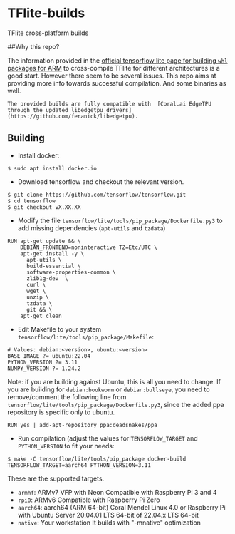# TFlite-builds

TFlite cross-platform builds

##Why this repo?

The information provided in the [official tensorflow lite page for building `whl` packages for ARM](https://www.tensorflow.org/lite/guide/build_cmake_pip) to cross-compile TFlite for different architectures is a good start. However there seem to be several issues. This repo aims at providing more info towards successful compilation. And some binaries as well. 

    The provided builds are fully compatible with  [Coral.ai EdgeTPU through the updated libedgetpu drivers](https://github.com/feranick/libedgetpu).

## Building

- Install docker:

```
$ sudo apt install docker.io
```
- Download tensorflow and checkout the relevant version.

```
$ git clone https://github.com/tensorflow/tensorflow.git
$ cd tensorflow
$ git checkout vX.XX.XX
```

- Modify the file `tensorflow/lite/tools/pip_package/Dockerfile.py3` to add missing dependencies (`apt-utils` and `tzdata`)

```
RUN apt-get update && \
    DEBIAN_FRONTEND=noninteractive TZ=Etc/UTC \
    apt-get install -y \
      apt-utils \
      build-essential \
      software-properties-common \
      zlib1g-dev  \
      curl \
      wget \
      unzip \
      tzdata \
      git && \
    apt-get clean
```

- Edit Makefile to your system `tensorflow/lite/tools/pip_package/Makefile`:

```
# Values: debian:<version>, ubuntu:<version>
BASE_IMAGE ?= ubuntu:22.04
PYTHON_VERSION ?= 3.11
NUMPY_VERSION ?= 1.24.2
```

Note: if you are building against Ubuntu, this is all you need to change. If you are building for `debian:bookworm` or `debian:bullseye`, you need to remove/comment the following line from `tensorflow/lite/tools/pip_package/Dockerfile.py3`, since the added ppa repository is specific only to ubuntu.

```
RUN yes | add-apt-repository ppa:deadsnakes/ppa
```
- Run compilation (adjust the values for `TENSORFLOW_TARGET` and `PYTHON_VERSION` to fit your needs:

```
$ make -C tensorflow/lite/tools/pip_package docker-build TENSORFLOW_TARGET=aarch64 PYTHON_VERSION=3.11
```

These are the supported targets.

- `armhf`:  ARMv7 VFP with Neon Compatible with Raspberry Pi 3 and 4
- `rpi0`: ARMv6 Compatible with Raspberry Pi Zero
- `aarch64`: aarch64 (ARM 64-bit) Coral Mendel Linux 4.0 or Raspberry Pi with Ubuntu Server 20.04.01 LTS 64-bit of 22.04.x LTS 64-bit
- `native`: 	Your workstation 	It builds with "-mnative" optimization

